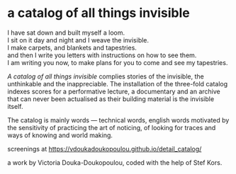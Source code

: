 # a catalog of all things invisible 


I have sat down and built myself a loom.<br>
I sit on it day and night and I weave the invisible.<br>
I make carpets, and blankets and tapestries.<br>
and then I write you letters with instructions on how to see them. <br>
I am writing you now, to make plans for you to come and see my tapestries.<br>



<i>A catalog of all things invisible </i> complies stories of the invisible, the unthinkable and the inappreciable. The installation of the three-fold catalog indexes scores for a performative lecture, a documentary and an archive that can never been actualised as their building material is the invisible itself. 

The catalog is mainly words — technical words, english words motivated by the sensitivity of practicing the art of noticing, of looking for traces and ways of knowing and world making.


screenings at https://vdoukadoukopoulou.github.io/detail_catalog/


a work by Victoria Douka-Doukopoulou, coded with the help of Stef Kors.
